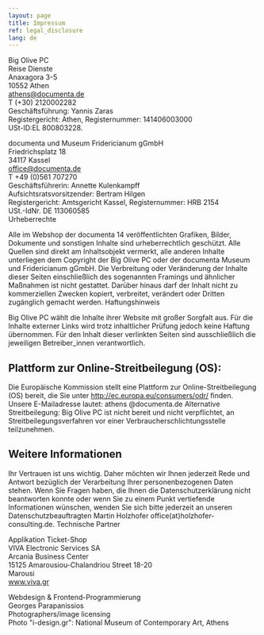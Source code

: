 ```yaml
---
layout: page
title: Impressum
ref: legal_disclosure
lang: de
---
```


Big Olive PC <br>
Reise Dienste <br>
Anaxagora 3-5 <br>
10552 Athen <br>
athens@documenta.de <br>
T (+30) 2120002282 <br>
Geschäftsführung: Yannis Zaras <br>
Registergericht: Athen, Registernummer: 141406003000 <br>
USt-ID:EL 800803228.

documenta und Museum Fridericianum gGmbH <br>
Friedrichsplatz 18 <br>
34117 Kassel <br>
office@documenta.de <br>
T +49 (0)561 707270 <br>
Geschäftsführerin: Annette Kulenkampff <br>
Aufsichtsratsvorsitzender: Bertram Hilgen <br>
Registergericht: Amtsgericht Kassel, Registernummer: HRB 2154 <br>
USt.-IdNr. DE 113060585 <br>
Urheberrechte

Alle im Webshop der documenta 14 veröffentlichten Grafiken, Bilder, Dokumente und sonstigen Inhalte sind urheberrechtlich geschützt. Alle Quellen sind direkt am Inhaltsobjekt vermerkt, alle anderen Inhalte unterliegen dem Copyright der Big Olive PC oder der documenta Museum und Fridericianum gGmbH.
Die Verbreitung oder Veränderung der Inhalte dieser Seiten einschließlich des sogenannten Framings und ähnlicher Maßnahmen ist nicht gestattet. Darüber hinaus darf der Inhalt nicht zu kommerziellen Zwecken kopiert, verbreitet, verändert oder Dritten zugänglich gemacht werden.
Haftungshinweis

Big Olive PC wählt die Inhalte ihrer Website mit großer Sorgfalt aus. Für die Inhalte externer Links wird trotz inhaltlicher Prüfung jedoch keine Haftung übernommen. Für den Inhalt dieser verlinkten Seiten sind ausschließlich die jeweiligen Betreiber_innen verantwortlich.


## Plattform zur Online-Streitbeilegung (OS):

Die Europäische Kommission stellt eine Plattform zur Online-Streitbeilegung (OS) bereit, die Sie unter http://ec.europa.eu/consumers/odr/ finden. Unsere E-Mailadresse lautet: athens @documenta.de
Alternative Streitbeilegung: Big Olive PC ist nicht bereit und nicht verpflichtet, an Streitbeilegungsverfahren vor einer Verbraucherschlichtungsstelle teilzunehmen.


## Weitere Informationen

Ihr Vertrauen ist uns wichtig. Daher möchten wir Ihnen jederzeit Rede und Antwort bezüglich der Verarbeitung Ihrer personenbezogenen Daten stehen. Wenn Sie Fragen haben, die Ihnen die Datenschutzerklärung nicht beantworten konnte oder wenn Sie zu einem Punkt vertiefende Informationen wünschen, wenden Sie sich bitte jederzeit an unseren Datenschutzbeauftragten Martin Holzhofer office(at)holzhofer-consulting.de.
Technische Partner

Applikation Ticket-Shop <br>
VIVA Electronic Services SA <br>
Arcania Business Center <br>
15125 Amarousiou-Chalandriou Street 18-20 <br>
Marousi <br>
www.viva.gr <br>

Webdesign & Frontend-Programmierung <br>
Georges Parapanissios <br>
Photographers/image licensing <br>
Photo "i-design.gr": National Museum of Contemporary Art, Athens
